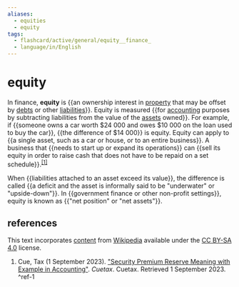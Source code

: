 ```yaml
---
aliases:
  - equities
  - equity
tags:
  - flashcard/active/general/equity__finance_
  - language/in/English
---
```


# equity

In finance, __equity__ is {{an ownership interest in [property](property.md) that may be offset by [debts](debt.md) or other [liabilities](liability%20(financial%20accounting).md)}}. Equity is measured {{for [accounting](accounting.md) purposes by subtracting liabilities from the value of the [assets](asset.md) owned}}. For example, if {{someone owns a car worth $24&nbsp;000 and owes $10&nbsp;000 on the loan used to buy the car}}, {{the difference of $14&nbsp;000}} is equity. Equity can apply to {{a single asset, such as a car or house, or to an entire business}}. A business that {{needs to start up or expand its operations}} can {{sell its equity in order to raise cash that does not have to be repaid on a set schedule}}.<sup>[\[1\]](#^ref-1)</sup> <!--SR:!2024-11-13,41,290!2024-11-08,39,290!2024-10-08,16,290!2024-10-08,16,290!2024-11-19,48,290!2024-10-06,14,290!2024-10-09,17,290-->

When {{liabilities attached to an asset exceed its value}}, the difference is called {{a deficit and the asset is informally said to be "underwater" or "upside-down"}}. In {{government finance or other non-profit settings}}, equity is known as {{"net position" or "net assets"}}. <!--SR:!2024-10-06,14,290!2024-10-09,17,290!2024-10-05,13,290!2024-10-07,15,290-->

## references

This text incorporates [content](https://en.wikipedia.org/wiki/equity_(finance)) from [Wikipedia](Wikipedia.md) available under the [CC BY-SA 4.0](https://creativecommons.org/licenses/by-sa/4.0/) license.

1. Cue, Tax (1 September 2023). ["Security Premium Reserve Meaning with Example in Accounting"](https://www.cuetax.in/security-premium-reserve-meaning-with-example-in-accounting/). _Cuetax_. Cuetax. Retrieved 1 September 2023. <a id="^ref-1"></a>^ref-1
